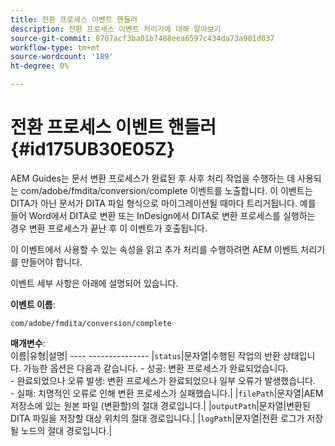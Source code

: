 ```yaml
---
title: 전환 프로세스 이벤트 핸들러
description: 전환 프로세스 이벤트 처리기에 대해 알아보기
source-git-commit: 8707acf3ba01b7488eea6597c434da73a901d037
workflow-type: tm+mt
source-wordcount: '189'
ht-degree: 0%

---
```



# 전환 프로세스 이벤트 핸들러 {#id175UB30E05Z}

AEM Guides는 문서 변환 프로세스가 완료된 후 사후 처리 작업을 수행하는 데 사용되는 com/adobe/fmdita/conversion/complete 이벤트를 노출합니다. 이 이벤트는 DITA가 아닌 문서가 DITA 파일 형식으로 마이그레이션될 때마다 트리거됩니다. 예를 들어 Word에서 DITA로 변환 또는 InDesign에서 DITA로 변환 프로세스를 실행하는 경우 변환 프로세스가 끝난 후 이 이벤트가 호출됩니다.

이 이벤트에서 사용할 수 있는 속성을 읽고 추가 처리를 수행하려면 AEM 이벤트 처리기를 만들어야 합니다.

이벤트 세부 사항은 아래에 설명되어 있습니다.

**이벤트 이름**:

```HTTP
com/adobe/fmdita/conversion/complete 
```

**매개변수**:\
이름|유형|설명| ---- --------------- |`status`|문자열|수행된 작업의 반환 상태입니다. 가능한 옵션은 다음과 같습니다. - 성공: 변환 프로세스가 완료되었습니다. <br> - 완료되었으나 오류 발생: 변환 프로세스가 완료되었으나 일부 오류가 발생했습니다. <br>- 실패: 치명적인 오류로 인해 변환 프로세스가 실패했습니다.| |`filePath`|문자열|AEM 저장소에 있는 원본 파일 \(변환할\)의 절대 경로입니다.| |`outputPath`|문자열|변환된 DITA 파일을 저장할 대상 위치의 절대 경로입니다.| |`logPath`|문자열|전환 로그가 저장될 노드의 절대 경로입니다.|

